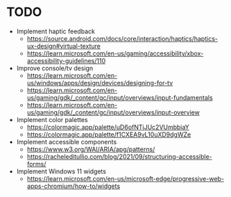 # TODO

- Implement haptic feedback
	- https://source.android.com/docs/core/interaction/haptics/haptics-ux-design#virtual-texture
	- https://learn.microsoft.com/en-us/gaming/accessibility/xbox-accessibility-guidelines/110
- Improve console/tv design
	- https://learn.microsoft.com/en-us/windows/apps/design/devices/designing-for-tv
	- https://learn.microsoft.com/en-us/gaming/gdk/_content/gc/input/overviews/input-fundamentals
	- https://learn.microsoft.com/en-us/gaming/gdk/_content/gc/input/overviews/input-overview
- Implement color palettes
	- https://colormagic.app/palette/uD6ofNTjJUc2VUmbbiaY
	- https://colormagic.app/palette/f1CXEA9vL10uXD9dgWZe
- Implement accessible components
	- https://www.w3.org/WAI/ARIA/apg/patterns/
	- https://racheleditullio.com/blog/2021/09/structuring-accessible-forms/
- Implement Windows 11 widgets
	- https://learn.microsoft.com/en-us/microsoft-edge/progressive-web-apps-chromium/how-to/widgets
